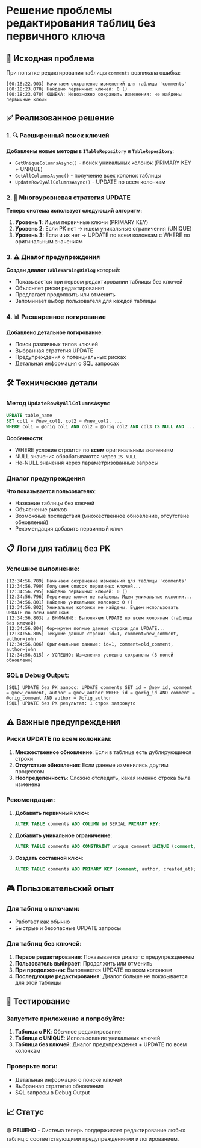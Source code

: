 # Решение проблемы редактирования таблиц без первичного ключа

## 🎯 Исходная проблема

При попытке редактирования таблицы `comments` возникала ошибка:
```
[00:18:22.903] Начинаем сохранение изменений для таблицы 'comments'
[00:18:23.070] Найдено первичных ключей: 0 ()
[00:18:23.070] ОШИБКА: Невозможно сохранить изменения: не найдены первичные ключи
```

## ✅ Реализованное решение

### 1. 🔍 Расширенный поиск ключей

**Добавлены новые методы в `ITableRepository` и `TableRepository`**:
- `GetUniqueColumnsAsync()` - поиск уникальных колонок (PRIMARY KEY + UNIQUE)
- `GetAllColumnsAsync()` - получение всех колонок таблицы
- `UpdateRowByAllColumnsAsync()` - UPDATE по всем колонкам

### 2. 🔄 Многоуровневая стратегия UPDATE

**Теперь система использует следующий алгоритм**:

1. **Уровень 1**: Ищем первичные ключи (PRIMARY KEY)
2. **Уровень 2**: Если PK нет → ищем уникальные ограничения (UNIQUE)
3. **Уровень 3**: Если и их нет → UPDATE по всем колонкам с WHERE по оригинальным значениям

### 3. ⚠️ Диалог предупреждения

**Создан диалог `TableWarningDialog`** который:
- Показывается при первом редактировании таблицы без ключей
- Объясняет риски редактирования
- Предлагает продолжить или отменить
- Запоминает выбор пользователя для каждой таблицы

### 4. 📊 Расширенное логирование

**Добавлено детальное логирование**:
- Поиск различных типов ключей
- Выбранная стратегия UPDATE
- Предупреждения о потенциальных рисках
- Детальная информация о SQL запросах

## 🛠️ Технические детали

### Метод `UpdateRowByAllColumnsAsync`

```sql
UPDATE table_name 
SET col1 = @new_col1, col2 = @new_col2, ...
WHERE col1 = @orig_col1 AND col2 = @orig_col2 AND col3 IS NULL AND ...
```

**Особенности**:
- WHERE условие строится по **всем** оригинальным значениям
- NULL значения обрабатываются через `IS NULL`
- Не-NULL значения через параметризованные запросы

### Диалог предупреждения

**Что показывается пользователю**:
- Название таблицы без ключей
- Объяснение рисков
- Возможные последствия (множественное обновление, отсутствие обновлений)
- Рекомендация добавить первичный ключ

## 📋 Логи для таблиц без PK

### Успешное выполнение:
```
[12:34:56.789] Начинаем сохранение изменений для таблицы 'comments'
[12:34:56.790] Получаем список первичных ключей...
[12:34:56.795] Найдено первичных ключей: 0 ()
[12:34:56.796] Первичные ключи не найдены. Ищем уникальные колонки...
[12:34:56.801] Найдено уникальных колонок: 0 ()
[12:34:56.802] Уникальные колонки не найдены. Будем использовать UPDATE по всем колонкам
[12:34:56.803] ⚠️ ВНИМАНИЕ: Выполняем UPDATE по всем колонкам (таблица без ключей)
[12:34:56.804] Формируем полные данные строки для UPDATE...
[12:34:56.805] Текущие данные строки: id=1, comment=new_comment, author=john
[12:34:56.806] Оригинальные данные: id=1, comment=old_comment, author=john
[12:34:56.815] ✓ УСПЕШНО: Изменения успешно сохранены (3 полей обновлено)
```

### SQL в Debug Output:
```
[SQL] UPDATE без PK запрос: UPDATE comments SET id = @new_id, comment = @new_comment, author = @new_author WHERE id = @orig_id AND comment = @orig_comment AND author = @orig_author
[SQL] UPDATE без PK результат: 1 строк затронуто
```

## ⚠️ Важные предупреждения

### Риски UPDATE по всем колонкам:

1. **Множественное обновление**: Если в таблице есть дублирующиеся строки
2. **Отсутствие обновления**: Если данные изменились другим процессом
3. **Неопределенность**: Сложно отследить, какая именно строка была изменена

### Рекомендации:

1. **Добавить первичный ключ**:
   ```sql
   ALTER TABLE comments ADD COLUMN id SERIAL PRIMARY KEY;
   ```

2. **Добавить уникальное ограничение**:
   ```sql
   ALTER TABLE comments ADD CONSTRAINT unique_comment UNIQUE (comment, author);
   ```

3. **Создать составной ключ**:
   ```sql
   ALTER TABLE comments ADD PRIMARY KEY (comment, author, created_at);
   ```

## 🎮 Пользовательский опыт

### Для таблиц с ключами:
- Работает как обычно
- Быстрые и безопасные UPDATE запросы

### Для таблиц без ключей:
1. **Первое редактирование**: Показывается диалог с предупреждением
2. **Пользователь выбирает**: Продолжить или отменить
3. **При продолжении**: Выполняется UPDATE по всем колонкам
4. **Последующие редактирования**: Диалог больше не показывается для этой таблицы

## 🚀 Тестирование

### Запустите приложение и попробуйте:

1. **Таблица с PK**: Обычное редактирование
2. **Таблица с UNIQUE**: Использование уникальных ключей
3. **Таблица без ключей**: Диалог предупреждения + UPDATE по всем колонкам

### Проверьте логи:
- Детальная информация о поиске ключей
- Выбранная стратегия обновления  
- SQL запросы в Debug Output

## 📈 Статус

🟢 **РЕШЕНО** - Система теперь поддерживает редактирование любых таблиц с соответствующими предупреждениями и логированием.
